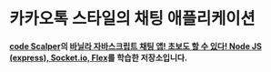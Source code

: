 # 카카오톡 스타일의 채팅 애플리케이션

#### [code Scalper](https://www.youtube.com/channel/UC1wWTimSew9rYzEZRVYVlbg)의 [바닐라 자바스크립트 채팅 앱! 초보도 할 수 있다! Node JS (express), Socket.io, Flex](https://youtu.be/UoKoPP91Qx0)를 학습한 저장소입니다.
